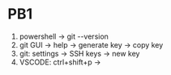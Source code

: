 # PB1
1. powershell -> git --version
2. git GUI -> help -> generate key -> copy key
3. git: settings -> SSH keys -> new key
4. VSCODE: ctrl+shift+p ->
